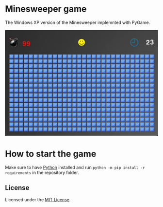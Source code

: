 # Minesweeper game
The Windows XP version of the Minesweeper implemnted with PyGame.
<br></br>
![Screenshot](Screenshot.png)

# How to start the game
Make sure to have [Python](https://python.org) installed and run `python -m pip install -r requirements` in the repository folder.

## License

Licensed under the [MIT License](https://github.com/MartinUzunov/minesweeper/blob/master/LICENSE.md).
